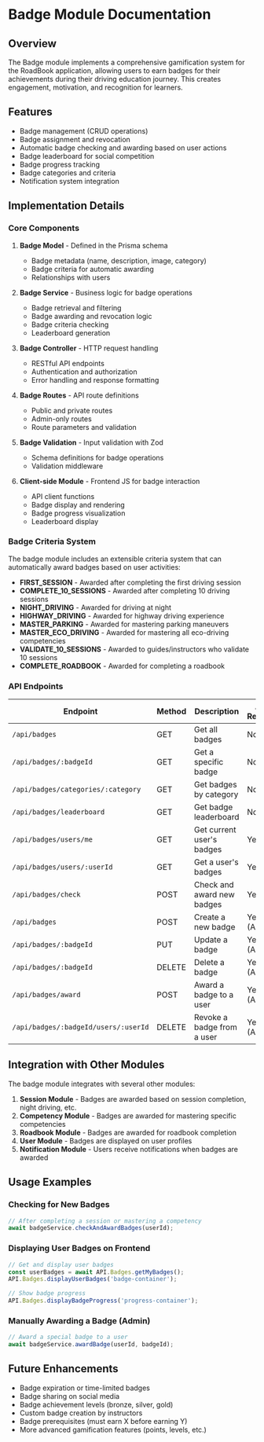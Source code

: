 # Badge Module Documentation

## Overview

The Badge module implements a comprehensive gamification system for the RoadBook application, allowing users to earn badges for their achievements during their driving education journey. This creates engagement, motivation, and recognition for learners.

## Features

- Badge management (CRUD operations)
- Badge assignment and revocation
- Automatic badge checking and awarding based on user actions
- Badge leaderboard for social competition
- Badge progress tracking
- Badge categories and criteria
- Notification system integration

## Implementation Details

### Core Components

1. **Badge Model** - Defined in the Prisma schema
   - Badge metadata (name, description, image, category)
   - Badge criteria for automatic awarding
   - Relationships with users

2. **Badge Service** - Business logic for badge operations
   - Badge retrieval and filtering
   - Badge awarding and revocation logic
   - Badge criteria checking
   - Leaderboard generation

3. **Badge Controller** - HTTP request handling
   - RESTful API endpoints
   - Authentication and authorization
   - Error handling and response formatting

4. **Badge Routes** - API route definitions
   - Public and private routes
   - Admin-only routes
   - Route parameters and validation

5. **Badge Validation** - Input validation with Zod
   - Schema definitions for badge operations
   - Validation middleware

6. **Client-side Module** - Frontend JS for badge interaction
   - API client functions
   - Badge display and rendering
   - Badge progress visualization
   - Leaderboard display

### Badge Criteria System

The badge module includes an extensible criteria system that can automatically award badges based on user activities:

- **FIRST_SESSION** - Awarded after completing the first driving session
- **COMPLETE_10_SESSIONS** - Awarded after completing 10 driving sessions
- **NIGHT_DRIVING** - Awarded for driving at night
- **HIGHWAY_DRIVING** - Awarded for highway driving experience
- **MASTER_PARKING** - Awarded for mastering parking maneuvers
- **MASTER_ECO_DRIVING** - Awarded for mastering all eco-driving competencies
- **VALIDATE_10_SESSIONS** - Awarded to guides/instructors who validate 10 sessions
- **COMPLETE_ROADBOOK** - Awarded for completing a roadbook

### API Endpoints

| Endpoint | Method | Description | Auth Required |
|----------|--------|-------------|--------------|
| `/api/badges` | GET | Get all badges | No |
| `/api/badges/:badgeId` | GET | Get a specific badge | No |
| `/api/badges/categories/:category` | GET | Get badges by category | No |
| `/api/badges/leaderboard` | GET | Get badge leaderboard | No |
| `/api/badges/users/me` | GET | Get current user's badges | Yes |
| `/api/badges/users/:userId` | GET | Get a user's badges | Yes |
| `/api/badges/check` | POST | Check and award new badges | Yes |
| `/api/badges` | POST | Create a new badge | Yes (Admin) |
| `/api/badges/:badgeId` | PUT | Update a badge | Yes (Admin) |
| `/api/badges/:badgeId` | DELETE | Delete a badge | Yes (Admin) |
| `/api/badges/award` | POST | Award a badge to a user | Yes (Admin) |
| `/api/badges/:badgeId/users/:userId` | DELETE | Revoke a badge from a user | Yes (Admin) |

## Integration with Other Modules

The badge module integrates with several other modules:

1. **Session Module** - Badges are awarded based on session completion, night driving, etc.
2. **Competency Module** - Badges are awarded for mastering specific competencies
3. **Roadbook Module** - Badges are awarded for roadbook completion
4. **User Module** - Badges are displayed on user profiles
5. **Notification Module** - Users receive notifications when badges are awarded

## Usage Examples

### Checking for New Badges

```typescript
// After completing a session or mastering a competency
await badgeService.checkAndAwardBadges(userId);
```

### Displaying User Badges on Frontend

```javascript
// Get and display user badges
const userBadges = await API.Badges.getMyBadges();
API.Badges.displayUserBadges('badge-container');

// Show badge progress
API.Badges.displayBadgeProgress('progress-container');
```

### Manually Awarding a Badge (Admin)

```typescript
// Award a special badge to a user
await badgeService.awardBadge(userId, badgeId);
```

## Future Enhancements

- Badge expiration or time-limited badges
- Badge sharing on social media
- Badge achievement levels (bronze, silver, gold)
- Custom badge creation by instructors
- Badge prerequisites (must earn X before earning Y)
- More advanced gamification features (points, levels, etc.)